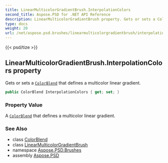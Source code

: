 ```yaml
---
title: LinearMulticolorGradientBrush.InterpolationColors
second_title: Aspose.PSD for .NET API Reference
description: LinearMulticolorGradientBrush property. Gets or sets a ColorBlend that defines a multicolor linear gradient
type: docs
weight: 20
url: /net/aspose.psd.brushes/linearmulticolorgradientbrush/interpolationcolors/
---
```

{{< psd/tize >}}
## LinearMulticolorGradientBrush.InterpolationColors property

Gets or sets a [`ColorBlend`](../../../aspose.psd/colorblend/) that defines a multicolor linear gradient.

```csharp
public ColorBlend InterpolationColors { get; set; }
```

### Property Value

A [`ColorBlend`](../../../aspose.psd/colorblend/) that defines a multicolor linear gradient.

### See Also

* class [ColorBlend](../../../aspose.psd/colorblend/)
* class [LinearMulticolorGradientBrush](../)
* namespace [Aspose.PSD.Brushes](../../../aspose.psd.brushes/)
* assembly [Aspose.PSD](../../../)


